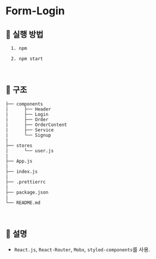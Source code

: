 # Form-Login

## 📂 실행 방법
```
  1. npm

  2. npm start
```

<br />

## 📂 구조
```
├── components
|      ├── Header
|      ├── Login
|      ├── Order
|      ├── OrderContent
|      ├── Service
|      └── Signup
|
├── stores
|      └── user.js
|
├── App.js
|
├── index.js
|
├── .prettierrc
|
├── package.json
|
└── README.md
```

<br />

## 📂 설명
- `React.js`, `React-Router`, `Mobx`, `styled-components`를 사용.

<br />
